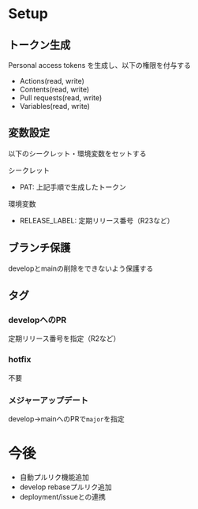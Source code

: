 # Setup

## トークン生成
Personal access tokens を生成し、以下の権限を付与する

- Actions(read, write)
- Contents(read, write)
- Pull requests(read, write)
- Variables(read, write)

## 変数設定
以下のシークレット・環境変数をセットする

シークレット

- PAT: 上記手順で生成したトークン

環境変数

- RELEASE_LABEL: 定期リリース番号（R23など）

## ブランチ保護
developとmainの削除をできないよう保護する

## タグ

### developへのPR
定期リリース番号を指定（R2など）

### hotfix
不要

### メジャーアップデート
develop→mainへのPRで`major`を指定


# 今後
- 自動プルリク機能追加
- develop rebaseプルリク追加
- deployment/issueとの連携
